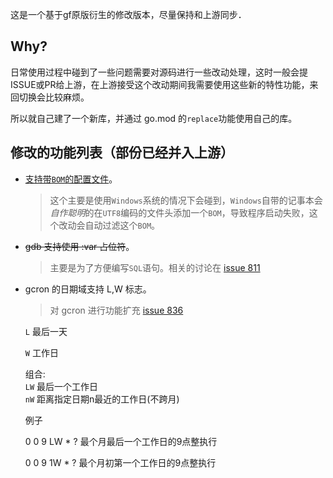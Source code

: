 
这是一个基于gf原版衍生的修改版本，尽量保持和上游同步．

## Why?
   
日常使用过程中碰到了一些问题需要对源码进行一些改动处理，这时一般会提ISSUE或PR给上游，在上游接受这个改动期间我需要使用这些新的特性功能，来回切换会比较麻烦。

所以就自己建了一个新库，并通过 go.mod 的`replace`功能使用自己的库。 

## 修改的功能列表（部份已经并入上游）
* [支持带`BOM`的配置文件](https://github.com/gogf/gf/pull/825)。

  >这个主要是使用`Windows`系统的情况下会碰到，`Windows`自带的记事本会*自作聪明*的在`UTF8`编码的文件头添加一个`BOM`，导致程序启动失败，这个改动会自动过滤这个`BOM`。

* ~~gdb 支持使用 :var 占位符~~。

  >主要是为了方便编写`SQL`语句。相关的讨论在 [issue 811](https://github.com/gogf/gf/issues/811)

* gcron 的日期域支持 L,W 标志。  
  >对 gcron 进行功能扩充 [issue 836](https://github.com/gogf/gf/issues/836)  
 
  `L` 最后一天
  
  `W` 工作日
  
  组合:  
  `LW` 最后一个工作日  
  `nW` 距离指定日期n最近的工作日(不跨月)
  
  例子
  
  0 0 9 LW * ?  最个月最后一个工作日的9点整执行
  
  0 0 9 1W * ?  最个月初第一个工作日的9点整执行

